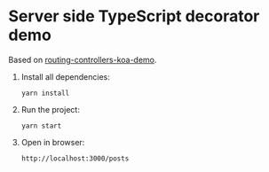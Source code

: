 # Server side TypeScript decorator demo

Based on [routing-controllers-koa-demo](https://github.com/pleerock/routing-controllers-koa-demo).

1. Install all dependencies:

    `yarn install`
    
2. Run the project:

    `yarn start`

3. Open in browser:
 
    `http://localhost:3000/posts`
